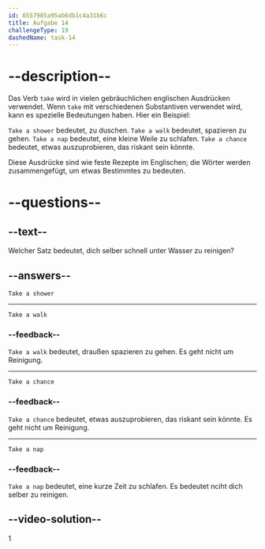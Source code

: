```yaml
---
id: 6557985a95ab6db1c4a31b6c
title: Aufgabe 14
challengeType: 19
dashedName: task-14
---
```


# --description--

Das Verb `take` wird in vielen gebräuchlichen englischen Ausdrücken verwendet. Wenn `take` mit verschiedenen Substantiven verwendet wird, kann es spezielle Bedeutungen haben. Hier ein Beispiel:

`Take a shower` bedeutet, zu duschen. `Take a walk` bedeutet, spazieren zu gehen. `Take a nap` bedeutet, eine kleine Weile zu schlafen. `Take a chance` bedeutet, etwas auszuprobieren, das riskant sein könnte.

Diese Ausdrücke sind wie feste Rezepte im Englischen; die Wörter werden zusammengefügt, um etwas Bestimmtes zu bedeuten.

# --questions--

## --text--

Welcher Satz bedeutet, dich selber schnell unter Wasser zu reinigen?

## --answers--

`Take a shower`

---

`Take a walk`

### --feedback--

`Take a walk` bedeutet, draußen spazieren zu gehen. Es geht nicht um Reinigung.

---

`Take a chance`

### --feedback--

`Take a chance` bedeutet, etwas auszuprobieren, das riskant sein könnte. Es geht nicht um Reinigung.

---

`Take a nap`

### --feedback--

`Take a nap` bedeutet, eine kurze Zeit zu schlafen. Es bedeutet nciht dich selber zu reinigen.

## --video-solution--

1

